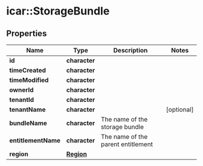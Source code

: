 # icar::StorageBundle


## Properties

Name | Type | Description | Notes
------------ | ------------- | ------------- | -------------
**id** | **character** |  | 
**timeCreated** | **character** |  | 
**timeModified** | **character** |  | 
**ownerId** | **character** |  | 
**tenantId** | **character** |  | 
**tenantName** | **character** |  | [optional] 
**bundleName** | **character** | The name of the storage bundle | 
**entitlementName** | **character** | The name of the parent entitlement | 
**region** | [**Region**](Region.md) |  | 



